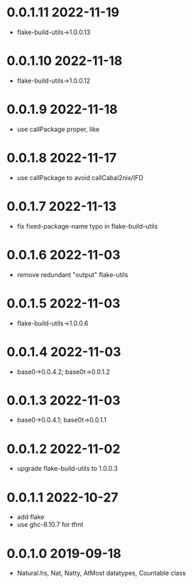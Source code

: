 0.0.1.11 2022-11-19
===================
- flake-build-utils->1.0.0.13

0.0.1.10 2022-11-18
===================
- flake-build-utils->1.0.0.12

0.0.1.9 2022-11-18
==================
- use callPackage proper, like

0.0.1.8 2022-11-17
===================
- use callPackage to avoid callCabal2nix/IFD

0.0.1.7 2022-11-13
==================
- fix fixed-package-name typo in flake-build-utils

0.0.1.6 2022-11-03
==================
- remove redundant "output" flake-utils

0.0.1.5 2022-11-03
==================
- flake-build-utils->1.0.0.6

0.0.1.4 2022-11-03
==================
- base0->0.0.4.2; base0t->0.0.1.2

0.0.1.3 2022-11-03
==================
- base0->0.0.4.1; base0t->0.0.1.1

0.0.1.2 2022-11-02
==================
- upgrade flake-build-utils to 1.0.0.3

0.0.1.1 2022-10-27
==================
- add flake
- use ghc-8.10.7 for tfmt

0.0.1.0 2019-09-18
==================
- Natural.hs, Nat, Natty, AtMost datatypes, Countable class
